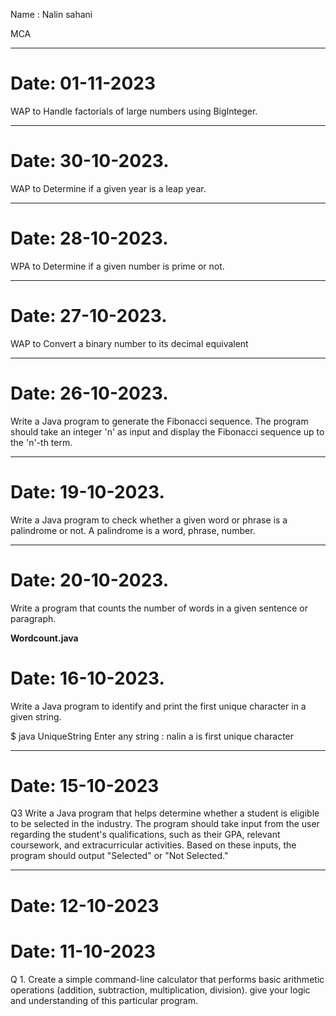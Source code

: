 Name : Nalin sahani

MCA

---

# Date: 01-11-2023

WAP to Handle factorials of large numbers using BigInteger.

---



# Date: 30-10-2023.

WAP to Determine if a given year is a leap year.

---

# Date: 28-10-2023.

WPA to Determine if a given number is prime or not.

---

# Date: 27-10-2023.

WAP to Convert a binary number to its decimal equivalent

---

# Date: 26-10-2023.

Write a Java program to generate the Fibonacci sequence. The program should take an integer 'n' as input and display the Fibonacci sequence up to the 'n'-th term.

---

# Date: 19-10-2023.

 Write a Java program to check whether a given word or phrase is a palindrome or not. A palindrome is a word, phrase, number.

---

# Date: 20-10-2023.

 Write a program that counts the number of words in a given sentence or paragraph.

**Wordcount.java**

# Date: 16-10-2023.

Write a Java program to identify and print the first unique character in a given string.

$ java UniqueString
Enter any string : nalin
a is first unique character

---

# Date: 15-10-2023

Q3 Write a Java program that helps determine whether a student is eligible to be selected in the industry. The program should take input from the user regarding the student's qualifications, such as their GPA, relevant coursework, and extracurricular activities. Based on these inputs, the program should output "Selected" or "Not Selected."

---

# Date: 12-10-2023

# Date: 11-10-2023

Q 1. Create a simple command-line calculator that performs basic arithmetic operations (addition, subtraction, multiplication, division). give your logic and understanding of this particular program.
